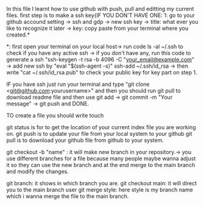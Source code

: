 In this file I learnt how to use github with push, pull and editting my current files.
first step is to make a ssh key{IF YOU DON'T HAVE ONE:
1: go to your github accound setting -> ssh and gdp -> new ssh key -> title: what ever you like to recognize it later -> key: copy paste from your terminal where you created.*

*: first open your terminal on your local host-> run code ls -al ~/.ssh to check if you have any active ssh -> if you don't have any, run this code to generate a ssh "ssh-keygen -t rsa -b 4096 -C "your_email@example.com" -> add new ssh by "eval "$(ssh-agent -s)" ssh-add ~/.ssh/id_rsa -> then write "cat ~/.ssh/id_rsa.pub" to check your public key for key part on step 1.

IF you have ssh just run your terminal and type "git clone <git@github.com:yourusername>" and then you should run git pull to download readme file and then use git add <name of your file wanna push> -> git commit -m "Your message" -> git push and DONE.

TO create a file you should write touch <name of your file>

git status is for to get the location of your current index file you are working on.
git push is to update your file from your local system to your github
git pull is to download your github file from github to your system.

git checkout -b "name" : it will make new branch in your repository.-> you use different branches for a file because many people maybe wanna adjust it so they can use the new branch and at the end merge to the main branch and modify the changes.

git branch: it shows in which branch you are.
git checkout main: it will direct you to the main branch user
git merge style: here style is my branch name which i wanna merge the file to the main branch.

